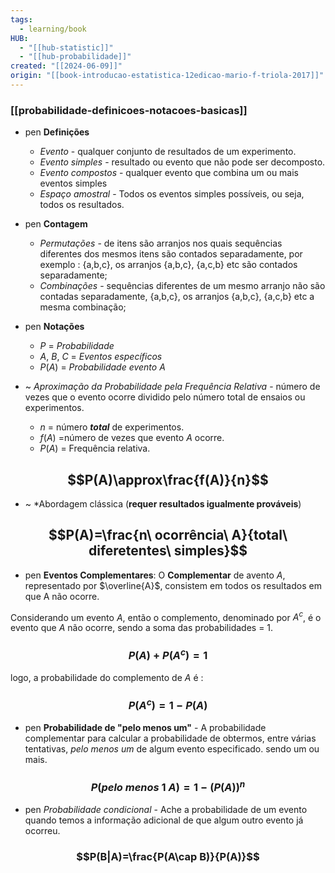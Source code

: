 ```yaml
---
tags:
  - learning/book
HUB:
  - "[[hub-statistic]]"
  - "[[hub-probabilidade]]"
created: "[[2024-06-09]]"
origin: "[[book-introducao-estatistica-12edicao-mario-f-triola-2017]]"
---
```

### [[probabilidade-definicoes-notacoes-basicas]]

- pen **Definições** 
	- *Evento* - qualquer conjunto de resultados de um experimento.
	- *Evento simples* - resultado ou evento que não pode ser decomposto.
	- *Evento compostos* - qualquer evento que combina um ou mais eventos simples
	- *Espaço amostral* - Todos os eventos simples possíveis, ou seja, todos os resultados.
- pen **Contagem**
	- *Permutações* - de itens são arranjos nos quais sequências diferentes dos mesmos itens são contados separadamente, por exemplo : {a,b,c}, os arranjos {a,b,c}, {a,c,b} etc são contados separadamente;
	- *Combinações* - sequências diferentes de um mesmo arranjo não são contadas separadamente, {a,b,c}, os arranjos {a,b,c}, {a,c,b} etc a mesma combinação;

- pen **Notações**
	- $P$  = *Probabilidade*
	- $A,\ B,\ C$ = *Eventos específicos*
	- $P(A)$ = *Probabilidade evento A*
- ~ *Aproximação da Probabilidade pela Frequência Relativa* - número de vezes que o evento ocorre dividido pelo número total de ensaios ou experimentos.
	- $n$ = número ***total*** de experimentos.
	- $f(A)$ =número de vezes que evento $A$ ocorre.
	- $P(A)$ = Frequência relativa.
## $$P(A)\approx\frac{f(A)}{n}$$
- ~ *Abordagem clássica (**requer resultados igualmente prováveis**)

## $$P(A)=\frac{n\ ocorrência\ A}{total\ diferetentes\ simples}$$
- pen **Eventos Complementares**: O **Complementar** de avento $A$, representado por $\overline{A}$, consistem em todos os resultados em que A não ocorre.

Considerando um evento $A$, então o complemento, denominado por $A^c$, é o evento que $A$ não ocorre, sendo a soma das probabilidades = 1.
### $$P(A)+P(A^c)=1$$
logo, a probabilidade do complemento de $A$ é :
### $$P(A^c)=1-P(A)$$



- pen **Probabilidade de "pelo menos um"** - A probabilidade complementar para calcular a probabilidade de obtermos, entre várias tentativas, *pelo menos um* de algum evento especificado. sendo um ou mais.
### $$P(pelo\ menos\ 1\ A)=1-(P(A))^n$$

- pen *Probabilidade condicional* - Ache a probabilidade de um evento quando temos a informação adicional de que algum outro evento já ocorreu.
### $$P(B|A)=\frac{P(A\cap B)}{P(A)}$$